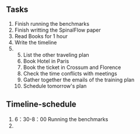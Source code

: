 ## Tasks
1. Finish running the benchmarks
2. Finish writting the SpinalFlow paper
3. Read Books for 1 hour
4. Write the timeline
5. 5. List the other traveling plan
   1. Book Hotel in Paris
   2. Book the ticket in Crossum and Florence
   3. Check the time conflicts with meetings
   4. Gather together the emails of the training plan
   5. Schedule tomorrow's plan


## Timeline-schedule
1. 6：30-8：00 Running the benchmarks
2. 